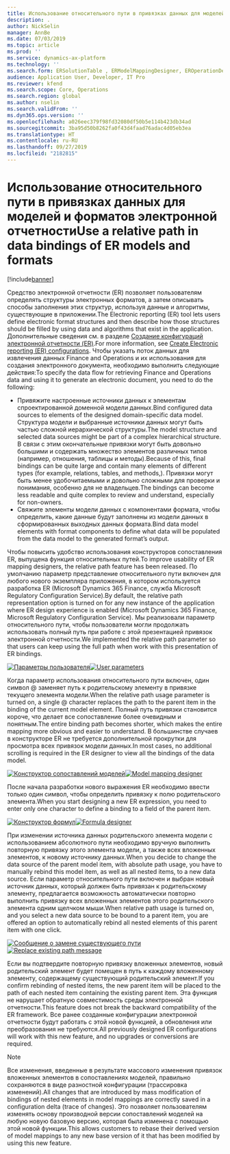 ```yaml
---
title: Использование относительного пути в привязках данных для моделей и форматов электронной отчетности
description: .
author: NickSelin
manager: AnnBe
ms.date: 07/03/2019
ms.topic: article
ms.prod: ''
ms.service: dynamics-ax-platform
ms.technology: ''
ms.search.form: ERSolutionTable , ERModelMappingDesigner, EROperationDesigner, ERExpressionDesignerFormula
audience: Application User, Developer, IT Pro
ms.reviewer: kfend
ms.search.scope: Core, Operations
ms.search.region: global
ms.author: nselin
ms.search.validFrom: ''
ms.dyn365.ops.version: ''
ms.openlocfilehash: a026eec379f98fd32080df50b5e114b423db34ad
ms.sourcegitcommit: 3ba95d50b8262fa0f43d4faad76adac4d05eb3ea
ms.translationtype: HT
ms.contentlocale: ru-RU
ms.lasthandoff: 09/27/2019
ms.locfileid: "2182815"
---
```

# <a name="use-a-relative-path-in-data-bindings-of-er-models-and-formats"></a><span data-ttu-id="24ecb-103">Использование относительного пути в привязках данных для моделей и форматов электронной отчетности</span><span class="sxs-lookup"><span data-stu-id="24ecb-103">Use a relative path in data bindings of ER models and formats</span></span>

[!include[banner](../includes/banner.md)]

<span data-ttu-id="24ecb-104">Средство электронной отчетности (ER) позволяет пользователям определять структуры электронных форматов, а затем описывать способы заполнения этих структур, используя данные и алгоритмы, существующие в приложении.</span><span class="sxs-lookup"><span data-stu-id="24ecb-104">The Electronic reporting (ER) tool lets users define electronic format structures and then describe how those structures should be filled by using data and algorithms that exist in the application.</span></span> <span data-ttu-id="24ecb-105">Дополнительные сведения см. в разделе [Создание конфигураций электронной отчетности (ER)](electronic-reporting-configuration.md).</span><span class="sxs-lookup"><span data-stu-id="24ecb-105">For more information, see [Create Electronic reporting (ER) configurations](electronic-reporting-configuration.md).</span></span> <span data-ttu-id="24ecb-106">Чтобы указать поток данных для извлечения данных Finance and Operations и их использования для создания электронного документа, необходимо выполнить следующие действия:</span><span class="sxs-lookup"><span data-stu-id="24ecb-106">To specify the data flow for retrieving Finance and Operations data and using it to generate  an electronic document, you need to do the following:</span></span>

- <span data-ttu-id="24ecb-107">Привяжите настроенные источники данных к элементам спроектированной доменной модели данных.</span><span class="sxs-lookup"><span data-stu-id="24ecb-107">Bind configured data sources to elements of the designed domain-specific data model.</span></span> <span data-ttu-id="24ecb-108">Структура модели и выбранные источники данных могут быть частью сложной иерархической структуры.</span><span class="sxs-lookup"><span data-stu-id="24ecb-108">The model structure and selected data sources might be part of a complex hierarchical structure.</span></span> <span data-ttu-id="24ecb-109">В связи с этим окончательные привязки могут быть довольно большими и содержать множество элементов различных типов (например, отношения, таблицы и методы).</span><span class="sxs-lookup"><span data-stu-id="24ecb-109">Because of this, final bindings can be quite large and contain many elements of different types (for example, relations, tables, and methods,).</span></span> <span data-ttu-id="24ecb-110">Привязки могут быть менее удобочитаемыми и довольно сложными для проверки и понимания, особенно для не владельцев.</span><span class="sxs-lookup"><span data-stu-id="24ecb-110">The bindings can become less readable and quite complex to review and understand, especially for non-owners.</span></span> 
- <span data-ttu-id="24ecb-111">Свяжите элементы модели данных с компонентами формата, чтобы определить, какие данные будут заполнены из модели данных в сформированных выходных данных формата.</span><span class="sxs-lookup"><span data-stu-id="24ecb-111">Bind data model elements with format components to define what data will be populated from the data model to the generated format’s output.</span></span>

<span data-ttu-id="24ecb-112">Чтобы повысить удобство использования конструкторов сопоставления ER, выпущена функция относительных путей.</span><span class="sxs-lookup"><span data-stu-id="24ecb-112">To improve usability of ER mapping designers, the relative path feature has been released.</span></span> <span data-ttu-id="24ecb-113">По умолчанию параметр представление относительного пути включен для любого нового экземпляра приложения, в котором используется разработка ER (Microsoft Dynamics 365 Finance, служба Microsoft Regulatory Configuration Service).</span><span class="sxs-lookup"><span data-stu-id="24ecb-113">By default, the relative path representation option is turned on for any new instance of the application where ER design experience is enabled (Microsoft Dynamics 365 Finance, Microsoft Regulatory Configuration Service).</span></span> <span data-ttu-id="24ecb-114">Мы реализовали параметр относительного пути, чтобы пользователи могли продолжать использовать полный путь при работе с этой презентацией привязок электронной отчетности.</span><span class="sxs-lookup"><span data-stu-id="24ecb-114">We implemented the relative path parameter so that users can keep using the full path when work with this presentation of ER bindings.</span></span>

<span data-ttu-id="24ecb-115">[![Параметры пользователя](./media/relative-path-01.png)](./media/relative-path-01.png)</span><span class="sxs-lookup"><span data-stu-id="24ecb-115">[![User parameters](./media/relative-path-01.png)](./media/relative-path-01.png)</span></span>

 
<span data-ttu-id="24ecb-116">Когда параметр использования относительного пути включен, один символ @ заменяет путь к родительскому элементу в привязке текущего элемента модели.</span><span class="sxs-lookup"><span data-stu-id="24ecb-116">When the relative path usage parameter is turned on, a single @ character replaces the path to the parent item in the binding of the current model element.</span></span> <span data-ttu-id="24ecb-117">Полный путь привязки становится короче, что делает все сопоставление более очевидным и понятным.</span><span class="sxs-lookup"><span data-stu-id="24ecb-117">The entire binding path becomes shorter, which makes the entire mapping more obvious and easier to understand.</span></span> <span data-ttu-id="24ecb-118">В большинстве случаев в конструкторе ER не требуется дополнительной прокрутки для просмотра всех привязок модели данных.</span><span class="sxs-lookup"><span data-stu-id="24ecb-118">In most cases, no additional scrolling is required in the ER designer to view all the bindings of the data model.</span></span>

<span data-ttu-id="24ecb-119">[![Конструктор сопоставлений моделей](./media/relative-path-02.png)](./media/relative-path-02.png)</span><span class="sxs-lookup"><span data-stu-id="24ecb-119">[![Model mapping designer](./media/relative-path-02.png)](./media/relative-path-02.png)</span></span>
 
<span data-ttu-id="24ecb-120">После начала разработки нового выражения ER необходимо ввести только один символ, чтобы определить привязку к полю родительского элемента.</span><span class="sxs-lookup"><span data-stu-id="24ecb-120">When you start designing a new ER expression, you need to enter only one character to define a binding to a field of the parent item.</span></span>

<span data-ttu-id="24ecb-121">[![Конструктор формул](./media/relative-path-03.png)](./media/relative-path-03.png)</span><span class="sxs-lookup"><span data-stu-id="24ecb-121">[![Formula designer](./media/relative-path-03.png)](./media/relative-path-03.png)</span></span>
 
<span data-ttu-id="24ecb-122">При изменении источника данных родительского элемента модели с использованием абсолютного пути необходимо вручную выполнить повторную привязку этого элемента модели, а также всех вложенных элементов, к новому источнику данных.</span><span class="sxs-lookup"><span data-stu-id="24ecb-122">When you decide to change the data source of the parent model item, with absolute path usage, you have to manually rebind this model item, as well as all nested items, to a new data source.</span></span> <span data-ttu-id="24ecb-123">Если параметр относительного пути включен и выбран новый источник данных, который должен быть привязан к родительскому элементу, предлагается возможность автоматически повторно выполнить привязку всех вложенных элементов этого родительского элемента одним щелчком мыши.</span><span class="sxs-lookup"><span data-stu-id="24ecb-123">When relative path usage is turned on, and you select a new data source to be bound to a parent item, you are offered an option to automatically rebind all nested elements of this parent item with one click.</span></span>

<span data-ttu-id="24ecb-124">[![Сообщение о замене существующего пути](./media/relative-path-04.png)](./media/relative-path-04.png)</span><span class="sxs-lookup"><span data-stu-id="24ecb-124">[![Replace existing path message](./media/relative-path-04.png)](./media/relative-path-04.png)</span></span>
 
<span data-ttu-id="24ecb-125">Если вы подтвердите повторную привязку вложенных элементов, новый родительский элемент будет помещен в путь к каждому вложенному элементу, содержащему существующий родительский элемент.</span><span class="sxs-lookup"><span data-stu-id="24ecb-125">If you confirm rebinding of nested items, the new parent item will be placed to the path of each nested item containing the existing parent item.</span></span>
<span data-ttu-id="24ecb-126">Эта функция не нарушает обратную совместимость среды электронной отчетности.</span><span class="sxs-lookup"><span data-stu-id="24ecb-126">This feature does not break the backward compatibility of the ER framework.</span></span> <span data-ttu-id="24ecb-127">Все ранее созданные конфигурации электронной отчетности будут работать с этой новой функцией, а обновления или преобразования не требуются.</span><span class="sxs-lookup"><span data-stu-id="24ecb-127">All previously designed ER configurations will work with this new feature, and no upgrades or conversions are required.</span></span>

> [!NOTE]
> <span data-ttu-id="24ecb-128">Все изменения, введенные в результате массового изменения привязок вложенных элементов в сопоставлениях моделей, правильно сохраняются в виде разностной конфигурации (трассировка изменений).</span><span class="sxs-lookup"><span data-stu-id="24ecb-128">All changes that are introduced by mass modification of bindings of nested elements in model mappings are correctly saved in a configuration delta (trace of changes).</span></span> <span data-ttu-id="24ecb-129">Это позволяет пользователям изменять основу производной версии сопоставлений моделей на любую новую базовую версию, которая была изменена с помощью этой новой функции.</span><span class="sxs-lookup"><span data-stu-id="24ecb-129">This allows customers to rebase their derived version of model mappings to any new base version of it that has been modified by using this new feature.</span></span>
